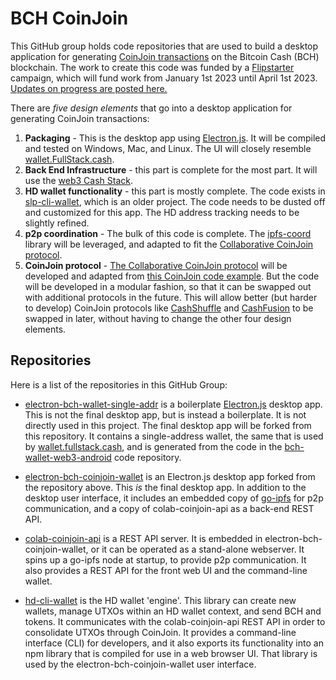 # BCH CoinJoin

This GitHub group holds code repositories that are used to build a desktop application for generating [CoinJoin transactions](https://en.bitcoin.it/wiki/CoinJoin) on the Bitcoin Cash (BCH) blockchain. The work to create this code was funded by a [Flipstarter](https://flipstarter.cash/) campaign, which will fund work from January 1st 2023 until April 1st 2023. [Updates on progress are posted here.](https://gist.github.com/christroutner/da18dabfcb3daf75e8d11d400753f29a)

There are *five design elements* that go into a desktop application for generating CoinJoin transactions:

1. **Packaging** - This is the desktop app using [Electron.js](https://www.electronjs.org/). It will be compiled and tested on Windows, Mac, and Linux. The UI will closely resemble [wallet.FullStack.cash](https://bchn-wallet.fullstack.cash).
2. **Back End Infrastructure** - this part is complete for the most part. It will use the [web3 Cash Stack](https://cashstack.info/).
3. **HD wallet functionality** - this part is mostly complete. The code exists in [slp-cli-wallet](https://github.com/Permissionless-Software-Foundation/slp-cli-wallet), which is an older project. The code needs to be dusted off and customized for this app. The HD address tracking needs to be slightly refined.
4. **p2p coordination** - The bulk of this code is complete. The [ipfs-coord](https://www.npmjs.com/package/ipfs-coord) library will be leveraged, and adapted to fit the [Collaborative CoinJoin protocol](https://github.com/Permissionless-Software-Foundation/specifications/blob/master/ps004-collaborative-coinjoin.md).
5. **CoinJoin protocol** - [The Collaborative CoinJoin protocol](https://github.com/Permissionless-Software-Foundation/specifications/blob/master/ps004-collaborative-coinjoin.md) will be developed and adapted from [this CoinJoin code example](https://github.com/Permissionless-Software-Foundation/psf-js-examples/tree/master/bch-js/bch/applications/collaborate/coinjoin). But the code will be developed in a modular fashion, so that it can be swapped out with additional protocols in the future. This will allow better (but harder to develop) CoinJoin protocols like [CashShuffle](https://github.com/cashshuffle/spec) and [CashFusion](https://cashfusion.org/) to be swapped in later, without having to change the other four design elements.

## Repositories

Here is a list of the repositories in this GitHub Group:

- [electron-bch-wallet-single-addr](https://github.com/bch-coinjoin/electron-bch-wallet-single-addr) is a boilerplate [Electron.js](https://www.electronjs.org/) desktop app. This is not the final desktop app, but is instead a boilerplate. It is not directly used in this project. The final desktop app will be forked from this repository. It contains a single-address wallet, the same that is used by [wallet.fullstack.cash](https://wallet.fullstack.cash), and is generated from the code in the [bch-wallet-web3-android](https://github.com/Permissionless-Software-Foundation/bch-wallet-web3-android) code repository.

- [electron-bch-coinjoin-wallet](https://github.com/bch-coinjoin/electron-bch-coinjoin-wallet) is an Electron.js desktop app forked from the repository above. This *is* the final desktop app. In addition to the desktop user interface, it includes an embedded copy of [go-ipfs](https://ipfs.io) for p2p communication, and a copy of colab-coinjoin-api as a back-end REST API.

- [colab-coinjoin-api](https://github.com/bch-coinjoin/colab-coinjoin-api) is a REST API server. It is embedded in electron-bch-coinjoin-wallet, or it can be operated as a stand-alone webserver. It spins up a go-ipfs node at startup, to provide p2p communication. It also provides a REST API for the front web UI and the command-line wallet.

- [hd-cli-wallet](https://github.com/bch-coinjoin/hd-cli-wallet) is the HD wallet 'engine'. This library can create new wallets, manage UTXOs within an HD wallet context, and send BCH and tokens. It communicates with the colab-coinjoin-api REST API in order to consolidate UTXOs through CoinJoin. It provides a command-line interface (CLI) for developers, and it also exports its functionality into an npm library that is compiled for use in a web browser UI. That library is used by the electron-bch-coinjoin-wallet user interface.
